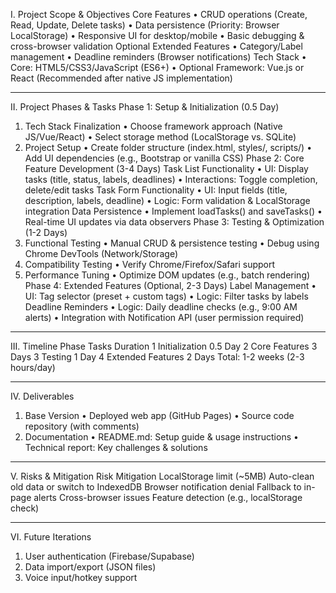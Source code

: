 I. Project Scope & Objectives
Core Features
•	CRUD operations (Create, Read, Update, Delete tasks)
•	Data persistence (Priority: Browser LocalStorage)
•	Responsive UI for desktop/mobile
•	Basic debugging & cross-browser validation
Optional Extended Features
•	Category/Label management
•	Deadline reminders (Browser notifications)
Tech Stack
•	Core: HTML5/CSS3/JavaScript (ES6+)
•	Optional Framework: Vue.js or React (Recommended after native JS implementation)
________________________________________
II. Project Phases & Tasks
Phase 1: Setup & Initialization (0.5 Day)
1.	Tech Stack Finalization
•	Choose framework approach (Native JS/Vue/React)
•	Select storage method (LocalStorage vs. SQLite)
2.	Project Setup
•	Create folder structure (index.html, styles/, scripts/)
•	Add UI dependencies (e.g., Bootstrap or vanilla CSS)
Phase 2: Core Feature Development (3-4 Days)
Task List Functionality
•	UI: Display tasks (title, status, labels, deadlines)
•	Interactions: Toggle completion, delete/edit tasks
Task Form Functionality
•	UI: Input fields (title, description, labels, deadline)
•	Logic: Form validation & LocalStorage integration
Data Persistence
•	Implement loadTasks() and saveTasks()
•	Real-time UI updates via data observers
Phase 3: Testing & Optimization (1-2 Days)
1.	Functional Testing
•	Manual CRUD & persistence testing
•	Debug using Chrome DevTools (Network/Storage)
2.	Compatibility Testing
•	Verify Chrome/Firefox/Safari support
3.	Performance Tuning
•	Optimize DOM updates (e.g., batch rendering)
Phase 4: Extended Features (Optional, 2-3 Days)
Label Management
•	UI: Tag selector (preset + custom tags)
•	Logic: Filter tasks by labels
Deadline Reminders
•	Logic: Daily deadline checks (e.g., 9:00 AM alerts)
•	Integration with Notification API (user permission required)
________________________________________
III. Timeline
Phase	Tasks	Duration
1	Initialization	0.5 Day
2	Core Features	3 Days
3	Testing	1 Day
4	Extended Features	2 Days
Total: 1-2 weeks (2-3 hours/day)		
________________________________________
IV. Deliverables
1.	Base Version
•	Deployed web app (GitHub Pages)
•	Source code repository (with comments)
2.	Documentation
•	README.md: Setup guide & usage instructions
•	Technical report: Key challenges & solutions
________________________________________
V. Risks & Mitigation
Risk	Mitigation
LocalStorage limit (~5MB)	Auto-clean old data or switch to IndexedDB
Browser notification denial	Fallback to in-page alerts
Cross-browser issues	Feature detection (e.g., localStorage check)
________________________________________
VI. Future Iterations
1.	User authentication (Firebase/Supabase)
2.	Data import/export (JSON files)
3.	Voice input/hotkey support
 
